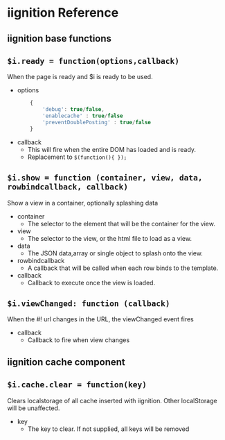 # iignition Reference

## iignition base functions
## ```$i.ready = function(options,callback)```
When the page is ready and $i is ready to be used.
- options   
    ```javascript
        {
            'debug': true/false,            
            'enablecache' : true/false 
            'preventDoublePosting' : true/false
        }
    ``` 
- callback
    - This will fire when the entire DOM has loaded and is ready.
    - Replacement to ```$(function(){ });```

## ```$i.show = function (container, view, data, rowbindcallback, callback)```
Show a view in a container, optionally splashing data
- container
    - The selector to the element that will be the container for the view.     
- view
    - The selector to the view, or the html file to load as a view.
- data
    - The JSON data,array or single object to splash onto the view.
- rowbindcallback
    - A callback that will be called when each row binds to the template.
- callback
    - Callback to execute once the view is loaded.

## ```$i.viewChanged: function (callback)```
When the #! url changes in the URL, the viewChanged event fires
- callback
    - Callback to fire when view changes

## iignition cache component

## ```$i.cache.clear = function(key)```
Clears localstorage of all cache inserted with iignition. Other localStorage will be unaffected.
- key
    - The key to clear. If not supplied, all keys will be removed        